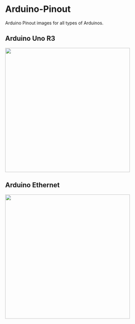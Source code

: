 Arduino-Pinout
==============

Arduino Pinout images for all types of Arduinos.

## Arduino Uno R3

<img src="https://rawgithub.com/Bouni/Arduino-Pinout/master/Arduino%20Uno%20R3%20Pinout.svg" width="400">

## Arduino Ethernet

<img src="https://rawgithub.com/Bouni/Arduino-Pinout/master/Arduino%20Ethernet%20Pinout.svg" width="400">
